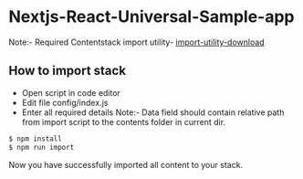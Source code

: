 # Nextjs-React-Universal-Sample-app
Note:- Required Contentstack import utility- [import-utility-download](https://github.com/contentstack/contentstack-import.git)

## How to import stack
- Open script in code editor
- Edit file config/index.js
- Enter all required details
Note:- Data field should contain relative path from import script to the contents folder in current dir.
```sh
$ npm install 
$ npm run import
```

Now you have successfully imported all content to your stack.
